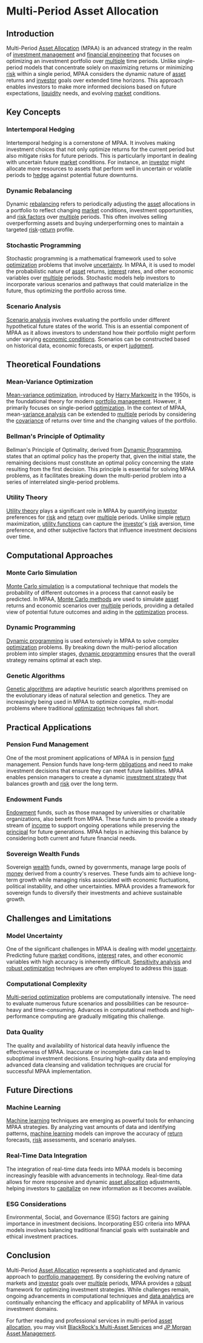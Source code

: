# Multi-Period Asset Allocation

## Introduction

Multi-Period [Asset Allocation](../a/asset_allocation.md) (MPAA) is an advanced strategy in the realm of [investment management](../i/investment_management.md) and [financial engineering](../f/financial_engineering.md) that focuses on optimizing an investment portfolio over [multiple](../m/multiple.md) time periods. Unlike single-period models that concentrate solely on maximizing returns or minimizing [risk](../r/risk.md) within a single period, MPAA considers the dynamic nature of [asset](../a/asset.md) returns and [investor](../i/investor.md) goals over extended time horizons. This approach enables investors to make more informed decisions based on future expectations, [liquidity](../l/liquidity.md) needs, and evolving [market](../m/market.md) conditions.

## Key Concepts

### Intertemporal Hedging

Intertemporal hedging is a cornerstone of MPAA. It involves making investment choices that not only optimize returns for the current period but also mitigate risks for future periods. This is particularly important in dealing with uncertain future [market](../m/market.md) conditions. For instance, an [investor](../i/investor.md) might allocate more resources to assets that perform well in uncertain or volatile periods to [hedge](../h/hedge.md) against potential future downturns.

### Dynamic Rebalancing

Dynamic [rebalancing](../r/rebalancing.md) refers to periodically adjusting the [asset](../a/asset.md) allocations in a portfolio to reflect changing [market](../m/market.md) conditions, investment opportunities, and [risk factors](../r/risk_factors_in_trading.md) over [multiple](../m/multiple.md) periods. This often involves selling overperforming assets and buying underperforming ones to maintain a targeted [risk](../r/risk.md)-[return](../r/return.md) profile.

### Stochastic Programming

Stochastic programming is a mathematical framework used to solve [optimization](../o/optimization.md) problems that involve [uncertainty](../u/uncertainty_in_trading.md). In MPAA, it is used to model the probabilistic nature of [asset](../a/asset.md) returns, [interest](../i/interest.md) rates, and other economic variables over [multiple](../m/multiple.md) periods. Stochastic models help investors to incorporate various scenarios and pathways that could materialize in the future, thus optimizing the portfolio across time.

### Scenario Analysis

[Scenario analysis](../s/scenario_analysis.md) involves evaluating the portfolio under different hypothetical future states of the world. This is an essential component of MPAA as it allows investors to understand how their portfolio might perform under varying [economic conditions](../e/economic_conditions.md). Scenarios can be constructed based on historical data, economic forecasts, or expert [judgment](../j/judgment.md).

## Theoretical Foundations

### Mean-Variance Optimization

[Mean-variance optimization](../m/mean-variance_optimization.md), introduced by [Harry Markowitz](../h/harry_markowitz.md) in the 1950s, is the foundational theory for modern [portfolio management](../p/portfolio_management.md). However, it primarily focuses on single-period [optimization](../o/optimization.md). In the context of MPAA, mean-[variance analysis](../v/variance_analysis.md) can be extended to [multiple](../m/multiple.md) periods by considering the [covariance](../c/covariance.md) of returns over time and the changing values of the portfolio.

### Bellman's Principle of Optimality

Bellman's Principle of Optimality, derived from [Dynamic Programming](../d/dynamic_programming_in_trading.md), states that an optimal policy has the property that, given the initial state, the remaining decisions must constitute an optimal policy concerning the state resulting from the first decision. This principle is essential for solving MPAA problems, as it facilitates breaking down the multi-period problem into a series of interrelated single-period problems.

### Utility Theory

[Utility theory](../u/utility_theory_in_trading.md) plays a significant role in MPAA by quantifying [investor](../i/investor.md) preferences for [risk](../r/risk.md) and [return](../r/return.md) over [multiple](../m/multiple.md) periods. Unlike simple [return](../r/return.md) maximization, [utility functions](../u/utility_functions_in_trading.md) can capture the [investor](../i/investor.md)'s [risk](../r/risk.md) aversion, time preference, and other subjective factors that influence investment decisions over time.

## Computational Approaches

### Monte Carlo Simulation

[Monte Carlo simulation](../m/monte_carlo_simulation.md) is a computational technique that models the probability of different outcomes in a process that cannot easily be predicted. In MPAA, [Monte Carlo methods](../m/monte_carlo_methods.md) are used to simulate [asset](../a/asset.md) returns and economic scenarios over [multiple](../m/multiple.md) periods, providing a detailed view of potential future outcomes and aiding in the [optimization](../o/optimization.md) process.

### Dynamic Programming

[Dynamic programming](../d/dynamic_programming_in_trading.md) is used extensively in MPAA to solve complex [optimization](../o/optimization.md) problems. By breaking down the multi-period allocation problem into simpler stages, [dynamic programming](../d/dynamic_programming_in_trading.md) ensures that the overall strategy remains optimal at each step.

### Genetic Algorithms

[Genetic algorithms](../g/genetic_algorithms_in_trading.md) are adaptive heuristic search algorithms premised on the evolutionary ideas of natural selection and genetics. They are increasingly being used in MPAA to optimize complex, multi-modal problems where traditional [optimization](../o/optimization.md) techniques fall short.

## Practical Applications

### Pension Fund Management

One of the most prominent applications of MPAA is in pension [fund](../f/fund.md) management. Pension funds have long-term [obligations](../o/obligation.md) and need to make investment decisions that ensure they can meet future liabilities. MPAA enables pension managers to create a dynamic [investment strategy](../i/investment_strategy.md) that balances growth and [risk](../r/risk.md) over the long term.

### Endowment Funds

[Endowment](../e/endowment.md) funds, such as those managed by universities or charitable organizations, also benefit from MPAA. These funds aim to provide a steady stream of [income](../i/income.md) to support ongoing operations while preserving the [principal](../p/principal.md) for future generations. MPAA helps in achieving this balance by considering both current and future financial needs.

### Sovereign Wealth Funds

Sovereign [wealth](../w/wealth.md) funds, owned by governments, manage large pools of [money](../m/money.md) derived from a country's reserves. These funds aim to achieve long-term growth while managing risks associated with economic fluctuations, political instability, and other uncertainties. MPAA provides a framework for sovereign funds to diversify their investments and achieve sustainable growth.

## Challenges and Limitations

### Model Uncertainty

One of the significant challenges in MPAA is dealing with model [uncertainty](../u/uncertainty_in_trading.md). Predicting future [market](../m/market.md) conditions, [interest](../i/interest.md) rates, and other economic variables with high accuracy is inherently difficult. [Sensitivity analysis](../s/sensitivity_analysis.md) and [robust optimization](../r/robust_optimization.md) techniques are often employed to address this [issue](../i/issue.md).

### Computational Complexity

[Multi-period optimization](../m/multi-period_optimization.md) problems are computationally intensive. The need to evaluate numerous future scenarios and possibilities can be resource-heavy and time-consuming. Advances in computational methods and high-performance computing are gradually mitigating this challenge.

### Data Quality

The quality and availability of historical data heavily influence the effectiveness of MPAA. Inaccurate or incomplete data can lead to suboptimal investment decisions. Ensuring high-quality data and employing advanced data cleansing and validation techniques are crucial for successful MPAA implementation.

## Future Directions

### Machine Learning

[Machine learning](../m/machine_learning.md) techniques are emerging as powerful tools for enhancing MPAA strategies. By analyzing vast amounts of data and identifying patterns, [machine learning](../m/machine_learning.md) models can improve the accuracy of [return](../r/return.md) forecasts, [risk](../r/risk.md) assessments, and scenario analyses.

### Real-Time Data Integration

The integration of real-time data feeds into MPAA models is becoming increasingly feasible with advancements in technology. Real-time data allows for more responsive and dynamic [asset allocation](../a/asset_allocation.md) adjustments, helping investors to [capitalize](../c/capitalize.md) on new information as it becomes available.

### ESG Considerations

Environmental, Social, and Governance (ESG) factors are gaining importance in investment decisions. Incorporating ESG criteria into MPAA models involves balancing traditional financial goals with sustainable and ethical investment practices.

## Conclusion

Multi-Period [Asset Allocation](../a/asset_allocation.md) represents a sophisticated and dynamic approach to [portfolio management](../p/portfolio_management.md). By considering the evolving nature of markets and [investor](../i/investor.md) goals over [multiple](../m/multiple.md) periods, MPAA provides a [robust](../r/robust.md) framework for optimizing investment strategies. While challenges remain, ongoing advancements in computational techniques and [data analytics](../d/data_analytics.md) are continually enhancing the efficacy and applicability of MPAA in various investment domains.

For further reading and professional services in multi-period [asset allocation](../a/asset_allocation.md), you may visit [BlackRock's Multi-Asset Services](https://www.blackrock.com/us/individual/products/investment-strategies/multi-asset-class-investing) and [JP Morgan Asset Management](https://am.jpmorgan.com/us/en/asset-management/institutional/investment-strategies/multi-asset-solutions/).
